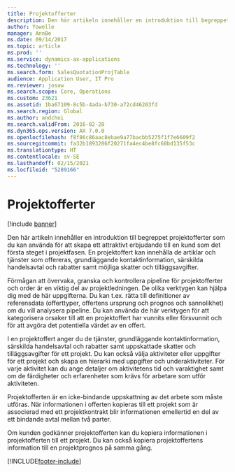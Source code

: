```yaml
---
title: Projektofferter
description: Den här artikeln innehåller en introduktion till begreppet projektofferter som du kan använda för att skapa ett attraktivt erbjudande till en kund som det första steget i projektfasen. En projektoffert kan innehålla de artiklar och tjänster som offereras, grundläggande kontaktinformation, särskilda handelsavtal och rabatter samt möjliga skatter och tilläggsavgifter.
author: Yowelle
manager: AnnBe
ms.date: 09/14/2017
ms.topic: article
ms.prod: ''
ms.service: dynamics-ax-applications
ms.technology: ''
ms.search.form: SalesQuotationProjTable
audience: Application User, IT Pro
ms.reviewer: josaw
ms.search.scope: Core, Operations
ms.custom: 23621
ms.assetid: 1ba67109-8c5b-4ada-b730-a72cd46203fd
ms.search.region: Global
ms.author: andchoi
ms.search.validFrom: 2016-02-28
ms.dyn365.ops.version: AX 7.0.0
ms.openlocfilehash: f8f86c86aac8ebae9a77bacbb5275f1f7e6609f2
ms.sourcegitcommit: fa32b1893286f20271fa4ec4be8fc68bd135f53c
ms.translationtype: HT
ms.contentlocale: sv-SE
ms.lasthandoff: 02/15/2021
ms.locfileid: "5289166"
---
```

# <a name="project-quotations"></a>Projektofferter

[!include [banner](../includes/banner.md)]

Den här artikeln innehåller en introduktion till begreppet projektofferter som du kan använda för att skapa ett attraktivt erbjudande till en kund som det första steget i projektfasen. En projektoffert kan innehålla de artiklar och tjänster som offereras, grundläggande kontaktinformation, särskilda handelsavtal och rabatter samt möjliga skatter och tilläggsavgifter. 

Förmågan att övervaka, granska och kontrollera pipeline för projektofferter och order är en viktig del av projektledningen. De olika verktygen kan hjälpa dig med de här uppgifterna. Du kan t.ex. rätta till definitioner av referensdata (offerttyper, offertens ursprung och prognos och sannolikhet) om du vill analysera pipeline. Du kan använda de här verktygen för att kategorisera orsaker till att en projektoffert har vunnits eller försvunnit och för att avgöra det potentiella värdet av en offert. 

I en projektoffert anger du de tjänster, grundläggande kontaktinformation, särskilda handelsavtal och rabatter samt uppskattade skatter och tilläggsavgifter för ett projekt. Du kan också välja aktiviteter eller uppgifter för ett projekt och skapa en hierarki med uppgifter och underaktiviteter. För varje aktivitet kan du ange detaljer om aktivitetens tid och varaktighet samt om de färdigheter och erfarenheter som krävs för arbetare som utför aktiviteten. 

Projektofferten är en icke-bindande uppskattning av det arbete som måste utföras. När informationen i offerten kopieras till ett projekt som är associerad med ett projektkontrakt blir informationen emellertid en del av ett bindande avtal mellan två parter. 

Om kunden godkänner projektofferten kan du kopiera informationen i projektofferten till ett projekt. Du kan också kopiera projektoffertens information till en projektprognos på samma gång.





[!INCLUDE[footer-include](../includes/footer-banner.md)]